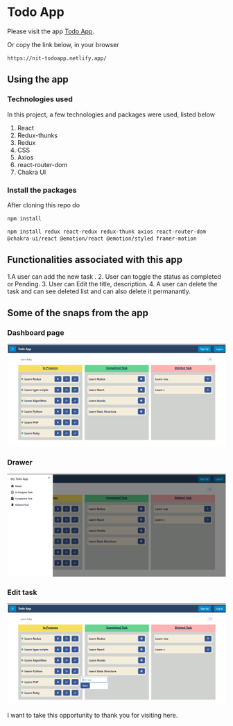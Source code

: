 # Todo App

Please visit the app [Todo App](https://nit-todoapp.netlify.app/).

Or copy the link below, in your browser
```
https://nit-todoapp.netlify.app/
```

## Using the app
### Technologies used

In this project, a few technologies and packages were used, listed below
1. React 
2. Redux-thunks
3. Redux
4. CSS
5. Axios
6. react-router-dom
7. Chakra UI

### Install the packages
After cloning this repo do
```
npm install
```
```
npm install redux react-redux redux-thunk axios react-router-dom @chakra-ui/react @emotion/react @emotion/styled framer-motion
```

 

## Functionalities associated with this app
1.A user can add the new task .
2. User can toggle the status as completed or Pending.
3. User can Edit the title, description.
4. A user can delete the task and can see deleted list and can also delete it permanantly.


## Some of the snaps from the app
### Dashboard page
![Dashboard page](https://github.com/Nitesh-Goshwami/todoApp/blob/master/client/public/Images/Home.png?raw=true)
### Drawer
![Drawer](https://github.com/Nitesh-Goshwami/todoApp/blob/master/client/public/Images/Drawer.png?raw=true)
### Edit task 
![Edit task](https://github.com/Nitesh-Goshwami/todoApp/blob/master/client/public/Images/Edit.png?raw=true)

I want to take this opportunity to thank you for visiting here.
